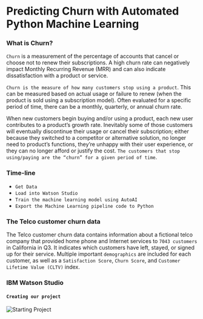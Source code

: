 # Predicting Churn with Automated Python Machine Learning

### What is Churn?

`Churn` is a measurement of the percentage of accounts that cancel or choose not to renew their subscriptions. A high churn rate can negatively impact Monthly Recurring Revenue (MRR) and can also indicate dissatisfaction with a product or service.

`Churn is the measure of how many customers stop using a product`. This can be measured based on actual usage or failure to renew (when the product is sold using a subscription model). Often evaluated for a specific period of time, there can be a monthly, quarterly, or annual churn rate.

When new customers begin buying and/or using a product, each new user contributes to a product’s growth rate. Inevitably some of those customers will eventually discontinue their usage or cancel their subscription; either because they switched to a competitor or alternative solution, no longer need to product’s functions, they’re unhappy with their user experience, or they can no longer afford or justify the cost. `The customers that stop using/paying are the “churn” for a given period of time`.

### Time-line

- `Get Data`
- `Load into Watson Studio`
- `Train the machine learning model using AutoAI`
- `Export the Machine Learning pipeline code to Python`


### The Telco customer churn data 

The Telco customer churn data contains information about a fictional telco company that provided home phone and Internet services to `7043 customers` in California in Q3. It indicates which customers have left, stayed, or signed up for their service. Multiple important `demographics` are included for each customer, as well as a `Satisfaction Score`, `Churn Score`, and `Customer Lifetime Value (CLTV)` index.


### IBM Watson Studio

#### `Creating our project`

![Starting Project](/Users/richeyjay/Desktop/ChurnAutoAI/env/ReadMePhotos/IBMWatsonStudioCreatingProject.png)